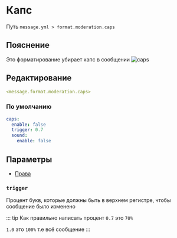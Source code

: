 # Капс
Путь `message.yml > format.moderation.caps`

## Пояснение
Это форматирование убирает капс в сообщении
![caps](/caps.png)

## Редактирование
```yaml
<message.format.moderation.caps>
```

### По умолчанию
```yaml
caps:
  enable: false
  trigger: 0.7
  sound:
    enable: false
```

## Параметры

- [Права](/docs/permission/message/format/moderation/caps/)

<!--@include: @/parts/enable.md-->

### `trigger`

Процент букв, которые должны быть в верхнем регистре, чтобы сообщение было изменено

::: tip Как правильно написать процент
`0.7` это `70%`

`1.0` это `100%` т.е всё сообщение
:::

<!--@include: @/parts/sound.md-->